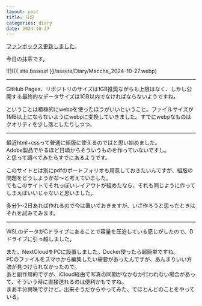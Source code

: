 ```yaml
---
layout: post
title: 日記
categories: diary
date: 2024-10-27
---
```

[ファンボックス更新しました](https://pi-cho-n.fanbox.cc/posts/8776289)。

今日の抹茶です。

![]({{ site.baseurl }}/assets/Diary/Maccha_2024-10-27.webp)

---

GitHub Pages、リポジトリのサイズは1GB推奨ながらも上限はなく、しかし公開する最終的なデータサイズは1GB以内でなければならないようですね。

ということは積極的にwebpを使ったほうがいいということ。ファイルサイズが1MB以上にならないようにwebpに変換していきました。すでにwebpなものはクオリティを少し落としたりしつつ。

---

最近html+cssって普通に組版に使えるのではと思い始めました。  
Adobe製品でやるほど日頃からそういうものを作っていないですし。  
と思って調べてみたらすでにあるようです。

このサイトとは別にpdfのポートフォリオも用意しておきたいんですが、組版の問題をどうしようかな～と考えていました。  
でもこのサイトでそれっぽいレイアウトが組めたなら、それも同じように作ってしまえばいいじゃないと思いました。

多分1～2日あれば作れるので今は置いておきますが、いざ作ろうと思ったときはそれを試みてみます。

---

WSLのデータがCドライブにあることで容量を圧迫している感じがしたので、Dドライブに引っ越しました。

また、NextCloudをPCに設置しました。Docker使ったら超簡単ですね。  
PCのファイルをスマホから編集したい需要があったんですが、あんまりいい方法が見つけられなかったので。  
あと副作用的ですが、iCloud経由で写真の同期がなかなか行われない場合があって、そういう時に直接送れるのは便利かもですね。  
まあ半分興味ですけど。出来そうだからやってみた、でほとんどのことをやっている。
